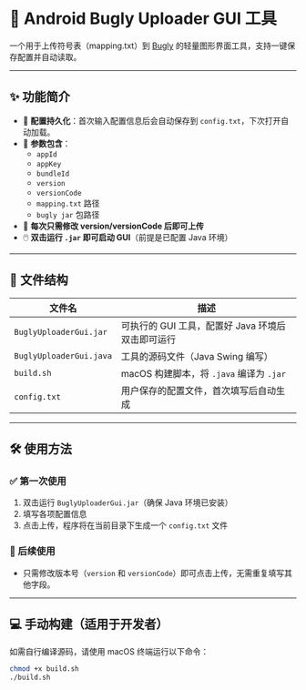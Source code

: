 # 🐞 Android Bugly Uploader GUI 工具

一个用于上传符号表（mapping.txt）到 [Bugly](https://bugly.qq.com/) 的轻量图形界面工具，支持一键保存配置并自动读取。

---

## ✨ 功能简介

- 💾 **配置持久化**：首次输入配置信息后会自动保存到 `config.txt`，下次打开自动加载。
- 🧩 **参数包含**：
  - `appId`
  - `appKey`
  - `bundleId`
  - `version`
  - `versionCode`
  - `mapping.txt` 路径
  - `bugly jar` 包路径
- 🔄 **每次只需修改 version/versionCode 后即可上传**
- 🖱️ **双击运行 `.jar` 即可启动 GUI**（前提是已配置 Java 环境）

---

## 📂 文件结构

| 文件名                        | 描述 |
|-----------------------------|------|
| `BuglyUploaderGui.jar`      | 可执行的 GUI 工具，配置好 Java 环境后双击即可运行 |
| `BuglyUploaderGui.java`     | 工具的源码文件（Java Swing 编写） |
| `build.sh`                  | macOS 构建脚本，将 `.java` 编译为 `.jar` |
| `config.txt`                | 用户保存的配置文件，首次填写后自动生成 |

---

## 🛠️ 使用方法

### ✅ 第一次使用

1. 双击运行 `BuglyUploaderGui.jar`（确保 Java 环境已安装）
2. 填写各项配置信息
3. 点击上传，程序将在当前目录下生成一个 `config.txt` 文件

### 📝 后续使用

- 只需修改版本号（`version` 和 `versionCode`）即可点击上传，无需重复填写其他字段。

---

## 💻 手动构建（适用于开发者）

如需自行编译源码，请使用 macOS 终端运行以下命令：

```bash
chmod +x build.sh
./build.sh
